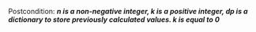 Postcondition: ***n is a non-negative integer, k is a positive integer, dp is a dictionary to store previously calculated values. k is equal to 0***